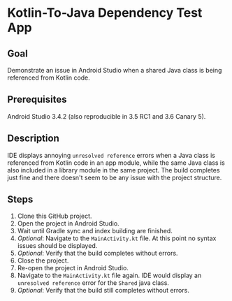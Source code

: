 # Kotlin-To-Java Dependency Test App

## Goal

Demonstrate an issue in Android Studio when a shared Java class is being referenced from Kotlin code.

## Prerequisites

Android Studio 3.4.2 (also reproducible in 3.5 RC1 and 3.6 Canary 5).

## Description

IDE displays annoying `unresolved reference` errors when a Java class is referenced from Kotlin code in an app module, while the same Java class is also included in a library module in the same project. The build completes just fine and there doesn't seem to be any issue with the project structure.

## Steps

1. Clone this GitHub project.
2. Open the project in Android Studio.
3. Wait until Gradle sync and index building are finished.
4. *Optional*: Navigate to the `MainActivity.kt` file. At this point no syntax issues should be displayed.
5. *Optional*: Verify that the build completes without errors.
5. Close the project.
6. Re-open the project in Android Studio.
7. Navigate to the `MainActivity.kt` file again. IDE would display an `unresolved reference` error for the `Shared` java class.
8. *Optional*: Verify that the build still completes without errors.
